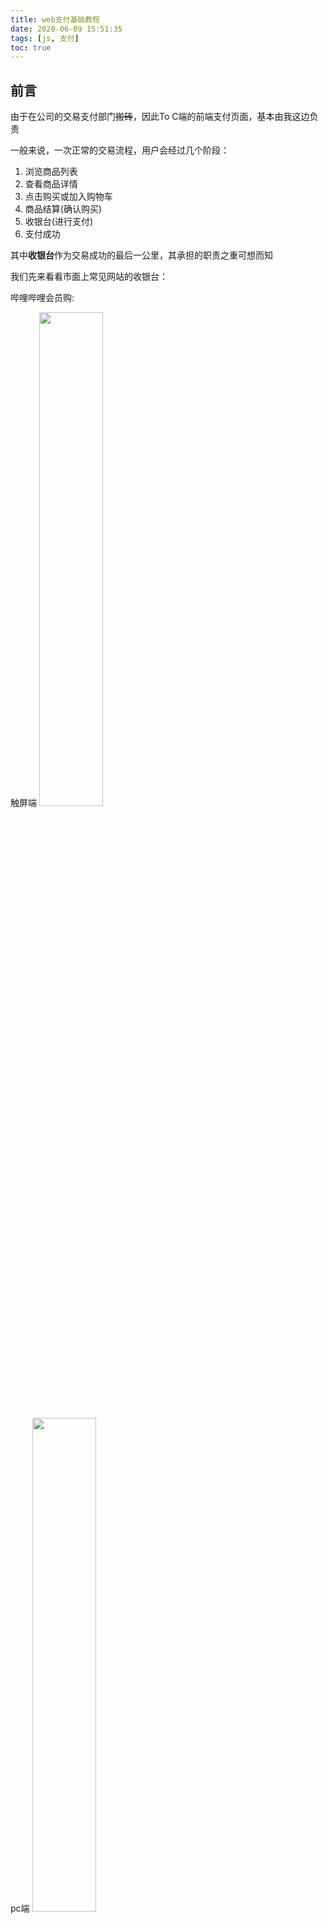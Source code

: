 ```yaml
---
title: web支付基础教程
date: 2020-06-09 15:51:35
tags: [js, 支付]
toc: true
---
```


## 前言
由于在公司的交易支付部门~~搬砖~~，因此To C端的前端支付页面，基本由我这边负责

一般来说，一次正常的交易流程，用户会经过几个阶段：
1. 浏览商品列表
2. 查看商品详情
3. 点击购买或加入购物车
4. 商品结算(确认购买)
5. 收银台(进行支付)
6. 支付成功

其中**收银台**作为交易成功的最后一公里，其承担的职责之重可想而知

我们先来看看市面上常见网站的收银台：

<!-- more -->

哔哩哔哩会员购:

触屏端
<img src="http://pic.deepred5.com/cahsier-bili-mc.png" style="width: 45%">

pc端
<img src="http://pic.deepred5.com/cashier-bili-pc.png" style="width: 45%">

app端
<img src="http://pic.deepred5.com/cashier-bili-app.jpeg" style="width: 45%">

慕课网:

触屏端
<img src="http://pic.deepred5.com/cashier-immoc-mc.png" style="width: 45%">

pc端
<img src="http://pic.deepred5.com/cashier-immoc-pc.png" style="width: 45%">

app端
<img src="http://pic.deepred5.com/cashier-immoc-app.jpeg" style="width: 45%">

可以看出，收银台页面一般要适配3个终端：pc端，触屏端，app端。因此，主流的第三方支付平台(微信，支付宝，花呗分期，京东白条)也需要能支持这三种场景的支付

接下来，我们就来分析下不同支付渠道在不同终端下，支付的实现方式

由于支付涉及部门核心业务，因此就不拿公司线上的收银台做讲解了。支付交互流程，主要参考**哔哩哔哩会员购**和**慕课网**（~~没有利益相关~~）

<font color="#6495ed">注意：本文只考虑前端支付业务的实现，后端支付业务的实现，暂不考虑</font>

## 支付宝(花呗分期)

[支付宝开发文档](https://opendocs.alipay.com/open/204/)

花呗分期其实就是支付宝的拓展，原理基本一致，就不重复累赘

### pc端

交互方式1：

在pc端点击支付宝支付，网页新打开一个页面(`window.open()`)，这个页面指向的是支付宝官方收银台页面

![](http://pic.deepred5.com/314978918e1131b82c8df90083d0c7b8%20.png)

交互方式2:

在pc端点击支付宝支付，网页展示一个二维码，需要用户打开支付宝app进行扫码支付


![](http://pic.deepred5.com/cashier-aili-qr.png)

b站提供了一个很巧妙的思路：把微信，支付宝，qq三个支付二维码统一成了一个二维码。(原理后面会[讲解](#JSAPI)，本质是调用不同容器的`JSAPI`)

两种交互方式，点击支付按钮时，其实都是把当前的订单号以及一些相关信息发给后端

```javascript
const payNum = '123abc';

ajax({ 
  url: '/api/alipay', // 支付api
  type: 'POST',
  data: {
    payNum: payNum, // 订单号
    other: 'demo', // 其他参数
}).then((res) => {
  const { payUrl } = res;

  // 交互方法1:
  // payUrl如果是支付宝的收银台，则新打开一个页面
  // payUrl一般是 https://mapi.alipay.com/gateway.do 这种，一般会带上return_url参数和其他各种数据，页面最后被重定向到支付宝收银台
  window.open(payUrl);

  // 交互方式2:
  // payUrl如果是支付宝的扫码地址，则创建一个二维码弹窗
  // payUrl一般是 https://qr.alipay.com/bax06893swswc4inaknv505d 这种，页面最后被重定向到支付宝收银台，该收银台可以唤起支付宝app
  qrcode({
    width: 175,
    height: 175,
    url: payUrl
  });
}).catch((err) => {
  console.log('提交失败')
})
```
由于支付是异步进行的，所以需要前端去查询该笔订单是否支付成功

对于交互方式1，由于支付页面已经转移到支付宝收银台，所以在支付宝收银台支付成功后，支付宝收银台会自动跳转回`return_url`(`return_url`是我们当初跳到支付宝收银台时带上的参数，一般指向支付成功页)。

不过由于我们使用的是`window.open`打开的新页面，所以当用户回到我们的收银台时，我们需要打开一个弹框，主动询问用户是否支付成功。如果用户点击了支付完成，我们需要查询该笔订单是否真正支付成功。

![](http://pic.deepred5.com/cashier-immoc-modal.png)

```javascript
// 打开支付宝收银台
window.open(payUrl);

// 在当前页面打开弹窗，询问用户是否支付成功
createFinishWindow()
```

对于交互方式2，由于仍然是在当前页进行扫码支付，因此创建二维码弹窗后，我们马上就要轮询进行查询订单状态
```javascript
const payNum = '123abc'

// 创建一个二维码弹窗
qrcode({
  width: 175,
  height: 175,
  url: payUrl
});

// 轮询查询订单状态
function getPayStatus() {
  ajax({ 
    url: '/api/getPayStatus', // 支付状态api
    data: {
      payNum: payNum, // 订单号
      other: 'demo', // 其他参数
    },
    type: 'POST'
  ).then((res) => {
    if (res.payStatus === 0) {
      // 支付成功，跳到成功页
      window.location.href = `/success/${payNum}`;
      clearTimeout(statusTimeId);
    } else {
      // 还未支付，继续轮询
      statusTimeId = setTimeout(getPayStatus, 3000);
    }
  }).catch((err) => {
    // 接口报错，继续轮询
    statusTimeId = setTimeout(getPayStatus, 3000);
  })
}



let statusTimeId = setTimeout(getPayStatus, 3000);
```

### 触屏端

交互方式：

在触屏端点击支付宝支付，页面直接跳转到支付宝收银台，该页面会尝试唤起手机上的支付宝app

<img src="http://pic.deepred5.com/cashier-aili-mc.jpeg" style="width: 45%">

其实触屏端原理和pc端基本一样，只不过在触屏端，有可能需要自己拼装一个form表单，而不是直接跳到链接（当然主要看后端的实现）

```javascript
const payNum = '123abc';

// 模拟表单提交
function formSubmit(formData, url) {
    const form = $('<form method="post" target="_self"></form>');
    form.attr('action', url);
    let input;
    $.each(formData, function (i, v) {
      input = $('<input type="hidden">');
      input.attr("name", i);
      input.attr("value", v);
      form.append(input);
    });
    $(document.body).append(form);
    form.submit();
    form.remove();
  }

ajax({ 
  url: '/api/alipay', // 支付api
  type: 'POST',
  data: {
    payNum: payNum, // 订单号
    other: 'demo', // 其他参数
}).then((res) => {
  const { formData, url } = res;
  if (formData) {
    // 需要前端自己构建表单
    formSubmit(formData, url)
  } else {
    // 直接跳转链接(后端已经拼装好表单)
    window.location.href = url;
  }
}).catch((err) => {
  console.log('提交失败')
})
```

支付成功后，同理支付宝会跳转到`return_url`的地址

需要注意：在微信浏览器里，支付宝是不能被唤起的(~~日常封杀~~)

解决方法：

方法一：微信环境隐藏支付宝入口

方法二：微信环境，点击支付宝支付，引导用户使用其他浏览器打开页面

### JSAPI
如果我们能诱导用户使用支付宝客户端的`扫一扫`打开我们触屏端的收银台页面，那么其实我们也可以使用支付宝提供的`JSAPI`唤起收银台

**这也是b站实现微信，支付宝，qq同一个二维码都能付款的原理，这三个客户端都提供了自己的`JSAPI`，用户用不同的客户端扫码，都会进入同一个页面（b站实现），这个中转页根据容器环境，调用不同`JSAPI`的支付功能**

[支付宝H5开放文档](https://myjsapi.alipay.com/jsapi/index.html)

关于`jsbridge`的知识，可以查看我之前的文章[jsbridge初探](http://anata.me/2020/03/04/jsbridge%E5%88%9D%E6%8E%A2/)

`JSAPI`的简单示例
```javascript
function ready(callback) {
  // 如果jsbridge已经注入则直接调用
  if (window.AlipayJSBridge) {
    callback && callback();
  } else {
    // 如果没有注入则监听注入的事件
    document.addEventListener('AlipayJSBridgeReady', callback, false);
  }
}
ready(function () {
  // 显示一个提示框
  AlipayJSBridge.call('toast', {
    content: 'hello'
  });
});
```
唤起收银台需要使用[Alipay JSSDK](https://myjsapi.alipay.com/alipayjsapi/index.html)

```html
<script src="https://gw.alipayobjects.com/as/g/h5-lib/alipayjsapi/3.1.1/alipayjsapi.inc.min.js"></script>

<button id="J_btn" class="btn btn-default">支付</button>
<script>
  var btn = document.querySelector('#J_btn');
  btn.addEventListener('click', function(){
    ap.tradePay({
      tradeNO: '201802282100100427058809844'
    }, function(res){
      ap.alert(res.resultCode);
    });
  });
</script>
```

### app端

现在的app基本都是`Hybrid App`，如果在app端，你的收银台页面不是原生实现的，那么就可以直接使用webview加载触屏端的线上收银台即可

> 手机网站支付产品不建议在APP端使用

这是支付宝官网文档建议的，因此如果你希望得到最佳的支付体验，建议客户端的开发同学接入支付宝SDK，当然这部分已经超出了前端的范围

不过一般在app端中，我们仍然使用webview加载触屏端的前端页面，只不过在app中，我们的前端代码，通过`jsbridge`，调用客户端的支付方法即可

```javascript
const payNum = '123abc';

// 支付回调函数
window.ali_pay_callback = function(res) {
  if (res.status === 0) {
    // 支付成功
  } else {
    // 支付失败
  }
}

// APPSDK是webview注入的全局对象，可以调用原生方法
APPSDK.invoke('ali_pay', {
  payNum: payNum, // 订单号
  other: 'demo', // 其他参数
}, 'ali_pay_callback');
```

### 小程序

[小程序唤起支付文档](https://opendocs.alipay.com/mini/api/openapi-pay)

小程序支付和APP支付的支付流程与体验基本一致，可以在当前页面唤起支付宝收银台
```javascript
const payNum = '123abc';

my.request({
  url: 'https://demo.com/api/alipay',// 须加httpRequest域白名单
  method: 'POST',
  data: { // data里的key、value是开发者自定义的
    from: '支付宝',
    payNum: payNum, // 订单号
    other: 'demo', // 其他参数
  },
  dataType: 'json',
  success: function(res) {
    my.alert({content: 'success'});
  },
  fail: function(res) {
    my.alert({content: 'fail'});
  },
  complete: function(res) {
    my.hideLoading();
    my.alert({content: 'complete'});
  }
});

```

### 支付宝支付小结

我们从pc端，触屏端，app端三个方面了解了支付宝支付的基本原理。可以看出：支付的前端实现，其实并不复杂，而真正的难点在于后端支付系统的实现。至于最难的支付宝唤起问题，其实支付宝收银台自身已经实现了唤起功能，无需我们实现


## 微信

[微信支付开发文档](https://pay.weixin.qq.com/static/product/product_intro.shtml?name=qrcode)

### pc端

[扫码支付文档](https://pay.weixin.qq.com/wiki/doc/api/native.php?chapter=6_1)

交互方式：

由于微信并没有像支付宝提供了pc端的官方收银台，所以点击微信支付，我们一般都是直接弹出二维码弹窗，要求用户进行扫码支付，用户扫码则可以直接唤起微信支付。弹出二维码的同时，我们需要立即轮询查询支付状态。

<img src="http://pic.deepred5.com/cashier-wx.jpeg" style="width: 45%">

```javascript
const payNum = '123abc';

ajax({ 
  url: '/api/weixinpay', // 支付api
  type: 'POST',
  data: {
    payNum: payNum, // 订单号
    other: 'demo', // 其他参数
}).then((res) => {
  const { qrUrl } = res;

  // qrUrl是微信的扫码地址，一般是 weixin://wxpay/bizpayurl?pr=P1oi4x6 ，这段schema通过微信扫一扫可以唤起微信支付
  qrcode({
    width: 175,
    height: 175,
    url: qrUrl
  });

  // 开始轮询支付结果
  // 代码省略，可以参考之前的支付宝pc端实现
}).catch((err) => {
  console.log('提交失败')
})
```

### 触屏端

[H5支付文档](https://pay.weixin.qq.com/wiki/doc/api/H5.php?chapter=15_1)


交互方式：

在触屏端点击微信支付，页面直接跳转到微信支付中间页，该页面会尝试唤起微信支付

与支付宝收银台不同的是，微信支付中间页在调起微信收银台后超过5秒，会自动跳转回`redirect_url`，因此无法保证页面回跳时，支付流程已结束，所以商户设置的`redirect_url`地址不能自动执行查单操作，应让用户去点击按钮触发查单操作

![](http://pic.deepred5.com/cashier-bili-wx.png)

```javascript
// 代码省略，基本和支付宝的触屏端一样

// 微信支付中转页一般是这种格式的url地址

// https://wx.tenpay.com/cgi-bin/mmpayweb-bin/checkmweb?prepay_id=wx111408048537349a5434e53d1930739300&package=1982317760&redirect_url=https://m.imooc.com/myorder
```

需要注意：微信支付中转页一般不能直接用浏览器访问，因为中转页需要判断`referer`是否是商户申请H5时提交的授权域名。如果你直接用浏览器访问，`referer`为空，导致页面并不会加载成功。如果是APP里调起H5支付，需要在webview中手动设置`referer`

还有一种取巧的方法，我们可以不使用微信中转页，直接在当前页唤起支付

```javascript
// 后端直接返回一段schema

const schema = `weixin://wap/pay?appid%3Dwxd6841de60b02faef%26noncestr%3D095525b24fc94111a3663068c8dc8a90%26package%3DWAP%26prepayid%3Dwx091027118037832f961440d31092022500%26sign%3D2CF5A14607C6AAEDE382758CA87B973F%26timestamp%3D1591669631`

// 移动端就能唤起微信支付
window.location.href = schema;
```
不过这种方法，`schema`容易被第三方app的`webveiw`拦截，从而调起支付失败。比如在微博访问收银台，如果使用该方法，就会唤起微信失败。因此，还是建议使用微信中转页，由中转页唤起微信比较保险。当然，支付宝里不管用啥方法，都无法进行微信支付(~~相爱相杀~~)。

### JSAPI
如果我们的收银台页面是在微信浏览器里打开的，那么我们可以使用微信提供的`JSAPI`唤起支付

[JSAPI支付文档](https://pay.weixin.qq.com/wiki/doc/api/jsapi.php?chapter=7_7&index=6)

```javascript
const payNum = '123abc';

function onBridgeReady(wxJsApiParam) {
    window.WeixinJSBridge.invoke(
      'getBrandWCPayRequest',
      wxJsApiParam,//josn串
      function (res) {
        if (res.err_msg == "get_brand_wcpay_request:ok") {
          // 支付成功
          location.href = `/success/${payNum}`;
        } else if (res.err_msg == "get_brand_wcpay_request:fail") {
          // 支付失败
        }
      }
    );
  }

function weixinPay(wxJsApiParam) {
    if (typeof WeixinJSBridge == "undefined") {
      if (document.addEventListener) {
        document.addEventListener('WeixinJSBridgeReady', function () { onBridgeReady(wxJsApiParam) }, false);
      } else if (document.attachEvent) {
        document.attachEvent('WeixinJSBridgeReady', function () { onBridgeReady(wxJsApiParam) });
        document.attachEvent('onWeixinJSBridgeReady', function () { onBridgeReady(wxJsApiParam) });
      }
    } else {
      onBridgeReady(wxJsApiParam);
    }
  }

ajax({ 
  url: '/api/weixin_jsapi', // 支付api
  type: 'POST',
  data: {
    payNum: payNum, // 订单号
    other: 'demo', // 其他参数
}).then((res) => {
  const { jsapiData } = res;
  // jsapiData是一串json字符串，里面包含了appId，paySign等各种数据，用来调起微信支付
  weixinPay(JSON.parse(jsapiData));
}).catch((err) => {
  console.log('提交失败')
})
```

使用`JSAPI`需要我们有微信公众平台，因为下单必传的参数`openid`，需要我们在公众平台设置获取openid的域名，才能获取成功

除了使用微信浏览器内置的`WeixinJSBridge`对象，我们也可以使用[JSSDK](https://developers.weixin.qq.com/doc/offiaccount/OA_Web_Apps/JS-SDK.html)

```html
<script src="http://res.wx.qq.com/open/js/jweixin-1.6.0.js"></script>
<script>
wx.chooseWXPay({
  timestamp: 0, 
  nonceStr: '', 
  package: '', 
  signType: '', 
  paySign: '',
  success: function (res) {
    // 支付成功后的回调函数
  }
});
</script>
```

### app端

[APP支付文档](https://pay.weixin.qq.com/wiki/doc/api/app/app.php?chapter=8_1)

> H5支付不建议在APP端使用，如需要在APP中使用微信支付，请接APP支付

微信官方文档同样不建议在APP端使用触屏端的支付方式，因此最好接入微信SDK。前端同样可以使用`jsbridge`调用客户端的微信支付方法，可以参考前面支付宝的`app端`方式。

### 小程序

[小程序支付文档](https://pay.weixin.qq.com/wiki/doc/api/wxa/wxa_api.php?chapter=7_3&index=1)

小程序支付其实和微信`JSAPI`支付非常类似，都需要先获取到`Openid`，调用相同的API

```javascript
wx.requestPayment({
  timeStamp: '',
  nonceStr: '',
  package: '',
  signType: 'MD5',
  paySign: '',
  success (res) { },
  fail (res) { }
})
```
### 微信支付小结

微信支付在`JSAPI`和小程序的流程上比较复杂些，因为涉及到公众号`access_token` `openid` 等一系列权限的获取。不过总的来说，复杂难度主要还是在后端方面。

## 其他第三方支付
除了主流的微信支付和支付宝支付，我们有可能还需要对接一些其他第三方支付平台，比如：QQ，PayPal, 银联，京东白条，各大银行等等，当然原理也是大同小异。

同时，我们也可以使用第三方聚合支付平台，比如[度小满支付](https://b.dxmpay.com/#/detail?type=bank)，这些平台已经集成好了各大银行信用卡和存储卡支付功能，我们可以很容易的接入sdk，节约开发成本。

## 总结
web支付由于开发条件要求很高(至少要有注册公司)，因此大部分同学日常工作接触并不是很多。当然本文也仅仅是回顾了下日常开发中，前端在web支付中的一些常见套路。

真正实际项目里，我们仍然会面临很多问题和难点，这时就需要我们见招拆招了。

## 参考
1. [web开发中的支付宝支付和微信支付](https://www.jianshu.com/p/155757d2b9eb)
2. [微信支付文档](https://pay.weixin.qq.com/wiki/doc/apiv3/wxpay/pages/index.shtml)
3. [支付宝文档](https://opendocs.alipay.com/open/)

## 拓展

有读者提起了[Payment Request API](https://developer.mozilla.org/en-US/docs/Web/API/Payment_Request_API)这个W3C提供的原生支付api。

> Payment Request API 是一个旨在消灭结账表单的系统。它显著改进了购物流程期间的用户工作流，为用户提供更一致的体验，并让电商公司能够轻松地利用各种完全不同的支付方式。

这个api可以唤起浏览器自带的结算支付页面(原生UI)

![](http://pic.deepred5.com/cashier-native.png)

然而，`PaymentRequest`在Chrome中仅支持以下标准信用卡：`amex`、`diners`、`discover`、`jcb`、`maestro`、`mastercard`、`unionpay`和`visa`。因此这个API至少在国内来说，其实并不实用。

如果有兴趣，可以查看详细教程[《Payment Request API：集成指南》](https://developers.google.com/web/fundamentals/payments)